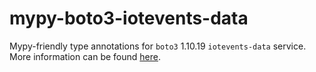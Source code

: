 # mypy-boto3-iotevents-data

Mypy-friendly type annotations for `boto3` 1.10.19 `iotevents-data` service.
More information can be found [here](https://github.com/vemel/mypy_boto3).